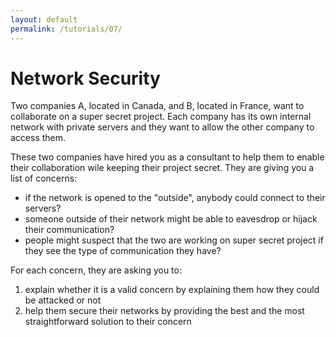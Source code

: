 ```yaml
---
layout: default
permalink: /tutorials/07/
---
```


# Network Security

Two companies A, located in Canada, and B, located in France, want to collaborate on a super secret project. Each company has its own internal network with private servers and they want to allow the other company to access them.

These two companies have hired you as a consultant to help them to enable their collaboration wile keeping their project secret. They are giving you a list of concerns: 

- if the network is opened to the "outside", anybody could connect to their servers?
- someone outside of their network might be able to eavesdrop or hijack their communication?
- people might suspect that the two are working on super secret project if they see the type of communication they have?

For each concern, they are asking you to:

1. explain whether it is a valid concern by explaining them how they could be attacked or not
2. help them secure their networks by providing the best and the most straightforward solution to their concern








